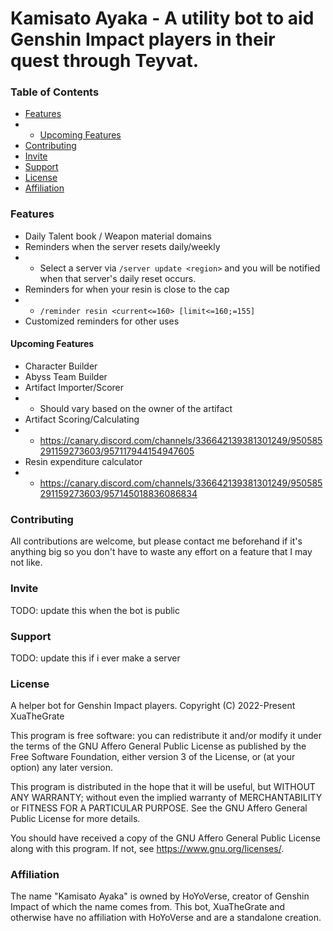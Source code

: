 # Kamisato Ayaka - A utility bot to aid Genshin Impact players in their quest through Teyvat.

### Table of Contents

- [Features](#features)
- - [Upcoming Features](#upcoming-features)
- [Contributing](#contributing)
- [Invite](#invite)
- [Support](#support)
- [License](#license)
- [Affiliation](#affiliation)

### Features

- Daily Talent book / Weapon material domains
- Reminders when the server resets daily/weekly
- - Select a server via ``/server update <region>`` and you will be notified when that server's daily reset occurs.
- Reminders for when your resin is close to the cap
- - ``/reminder resin <current<=160> [limit<=160;=155]``
- Customized reminders for other uses

#### Upcoming Features

- Character Builder
- Abyss Team Builder
- Artifact Importer/Scorer
- - Should vary based on the owner of the artifact
- Artifact Scoring/Calculating
- - https://canary.discord.com/channels/336642139381301249/950585291159273603/957117944154947605
- Resin expenditure calculator
- - https://canary.discord.com/channels/336642139381301249/950585291159273603/957145018836086834

### Contributing

All contributions are welcome, but please contact me beforehand if it's anything big so you don't have to waste any effort on a feature that I may not like.

### Invite

TODO: update this when the bot is public

### Support

TODO: update this if i ever make a server

### License

A helper bot for Genshin Impact players.
Copyright (C) 2022-Present XuaTheGrate

This program is free software: you can redistribute it and/or modify it under the terms of the GNU Affero General Public License as published by the Free Software Foundation, either version 3 of the License, or (at your option) any later version.

This program is distributed in the hope that it will be useful, but WITHOUT ANY WARRANTY; without even the implied warranty of MERCHANTABILITY or FITNESS FOR A PARTICULAR PURPOSE. See the GNU Affero General Public License for more details.

You should have received a copy of the GNU Affero General Public License along with this program. If not, see <https://www.gnu.org/licenses/>.

### Affiliation

The name "Kamisato Ayaka" is owned by HoYoVerse, creator of Genshin Impact of which the name comes from. This bot, XuaTheGrate and otherwise have no affiliation with HoYoVerse and are a standalone creation.